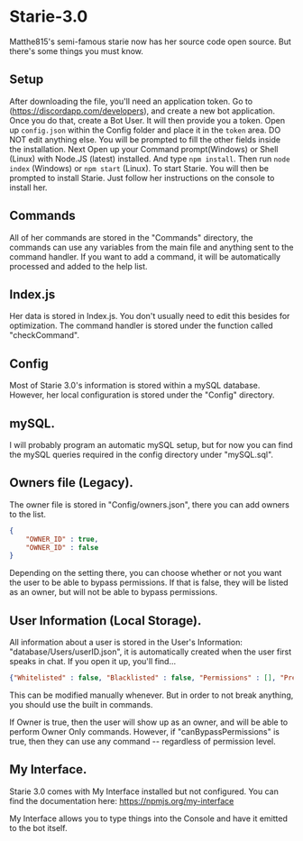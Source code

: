 # Starie-3.0
Matthe815's semi-famous starie now has her source code open source. But there's some things you must know.

## Setup
After downloading the file, you'll need an application token. Go to (https://discordapp.com/developers), and create a new bot application. Once you do that, create a Bot User. It will then provide you a token. Open up `config.json` within the Config folder and place it in the `token` area. DO NOT edit anything else. You will be prompted to fill the other fields inside the installation. Next Open up your Command prompt(Windows) or Shell (Linux) with Node.JS (latest) installed. And type `npm install`. Then run `node index` (Windows) or `npm start` (Linux). To start Starie. You will then be prompted to install Starie. Just follow her instructions on the console to install her.

## Commands
All of her commands are stored in the "Commands" directory, the commands can use any variables from the main file and anything sent to the command handler. If you want to add a command, it will be automatically processed and added to the help list.

## Index.js
Her data is stored in Index.js. You don't usually need to edit this besides for optimization.
The command handler is stored under the function called "checkCommand".

## Config
Most of Starie 3.0's information is stored within a mySQL database. However, her local configuration is stored under the "Config" directory.

## mySQL.
I will probably program an automatic mySQL setup, but for now you can find the mySQL queries required in the config directory under "mySQL.sql".

## Owners file (Legacy).
The owner file is stored in "Config/owners.json", there you can add owners to the list.

```json
{
    "OWNER_ID" : true,
    "OWNER_ID" : false
}
```

Depending on the setting there, you can choose whether or not you want the user to be able to bypass permissions.
If that is false, they will be listed as an owner, but will not be able to bypass permissions.

## User Information (Local Storage).
All information about a user is stored in the User's Information: "database/Users/userID.json", it is automatically created when the user first speaks in chat. If you open it up, you'll find...

```json
{"Whitelisted" : false, "Blacklisted" : false, "Permissions" : [], "Prefix" : "!", "Owner" : false, "canBypassPermissions" : false}
```

This can be modified manually whenever. But in order to not break anything, you should use the built in commands.

If Owner is true, then the user will show up as an owner, and will be able to perform Owner Only commands. However, if "canBypassPermissions" is true, then they can use any command -- regardless of permission level.

## My Interface.
Starie 3.0 comes with My Interface installed but not configured. You can find the documentation here:
https://npmjs.org/my-interface

My Interface allows you to type things into the Console and have it emitted to the bot itself.
